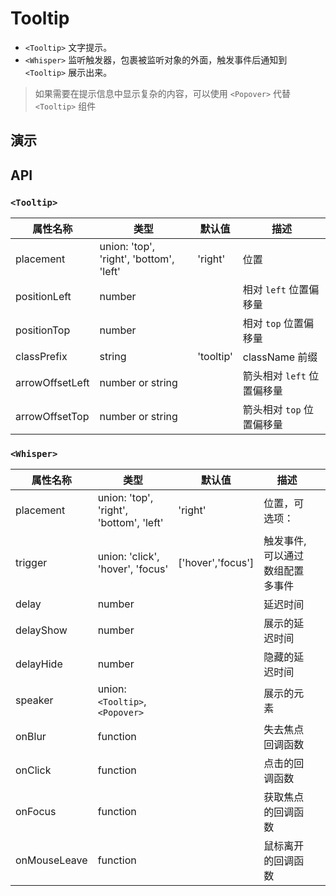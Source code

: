 # Tooltip [<i class="icon icon-edit2" ></i>](https://github.com/rsuite/rsuite.github.io/blob/master/src/components/tooltip/index.md)

- `<Tooltip>` 文字提示。
- `<Whisper>` 监听触发器，包裹被监听对象的外面，触发事件后通知到 `<Tooltip>` 展示出来。


> 如果需要在提示信息中显示复杂的内容，可以使用 `<Popover>` 代替 `<Tooltip>` 组件

## 演示

<!--{demo}-->

## API

### `<Tooltip>`

| 属性名称            | 类型                                      | 默认值       | 描述                |
|-----------------|-----------------------------------------|-----------|-------------------|
| placement       | union: 'top', 'right', 'bottom', 'left' | 'right'   | 位置                |
| positionLeft    | number                                  |           | 相对 `left` 位置偏移量   |
| positionTop     | number                                  |           | 相对 `top` 位置偏移量    |
| classPrefix     | string                                  | 'tooltip' | className 前缀      |
| arrowOffsetLeft | number or string                        |           | 箭头相对 `left` 位置偏移量 |
| arrowOffsetTop  | number or string                        |           | 箭头相对 `top` 位置偏移量  |

### `<Whisper>`

| 属性名称         | 类型                                      | 默认值               | 描述               |     |
|--------------|-----------------------------------------|-------------------|------------------|-----|
| placement    | union: 'top', 'right', 'bottom', 'left' | 'right'           | 位置，可选项：          |     |
| trigger      | union: 'click', 'hover', 'focus'        | ['hover','focus'] | 触发事件,可以通过数组配置多事件 |     |
| delay        | number                                  |                   | 延迟时间             |     |
| delayShow    | number                                  |                   | 展示的延迟时间          |     |
| delayHide    | number                                  |                   | 隐藏的延迟时间          |     |
| speaker      | union: `<Tooltip>`,`<Popover>`          |                   | 展示的元素            |     |
| onBlur       | function                                |                   | 失去焦点回调函数         |     |
| onClick      | function                                |                   | 点击的回调函数          |     |
| onFocus      | function                                |                   | 获取焦点的回调函数        |     |
| onMouseLeave | function                                |                   | 鼠标离开的回调函数        |     |
